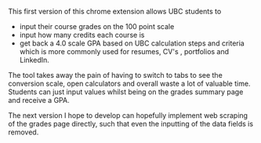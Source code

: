 This first version of this chrome extension allows UBC students to

- input their course grades on the 100 point scale
- input how many credits each course is
- get back a 4.0 scale GPA based on UBC calculation steps and criteria which is more commonly used for resumes,
CV's , portfolios and LinkedIn.

The tool takes away the pain of having to switch to tabs to see the conversion scale, open calculators and overall waste a lot of valuable time. Students can just input values whilst being on the grades summary page and receive a GPA.

The next version I hope to develop can hopefully implement web scraping of the grades page directly, such that even the inputting of the data fields is removed.
